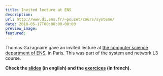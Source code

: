 ```yaml
---
title: Invited lecture at ENS
description:
url: http://www.di.ens.fr/~pouzet/cours/systeme/
date: 2018-05-17T00:00:00-00:00
preview_image:
featured:
---
```


<p>Thomas Gazagnaire gave an invited lecture at
<a href="http://www.di.ens.fr/">the computer science department of ENS</a>,
in Paris. This was part of the system and network L3 course.</p>
<p><strong>Check the <a href="http://gazagnaire.org/ens/mirage.pdf">slides</a> (in english)
and the <a href="http://gazagnaire.org/ens/mirage.tar.gz">exercices</a> (in french).</strong></p>
